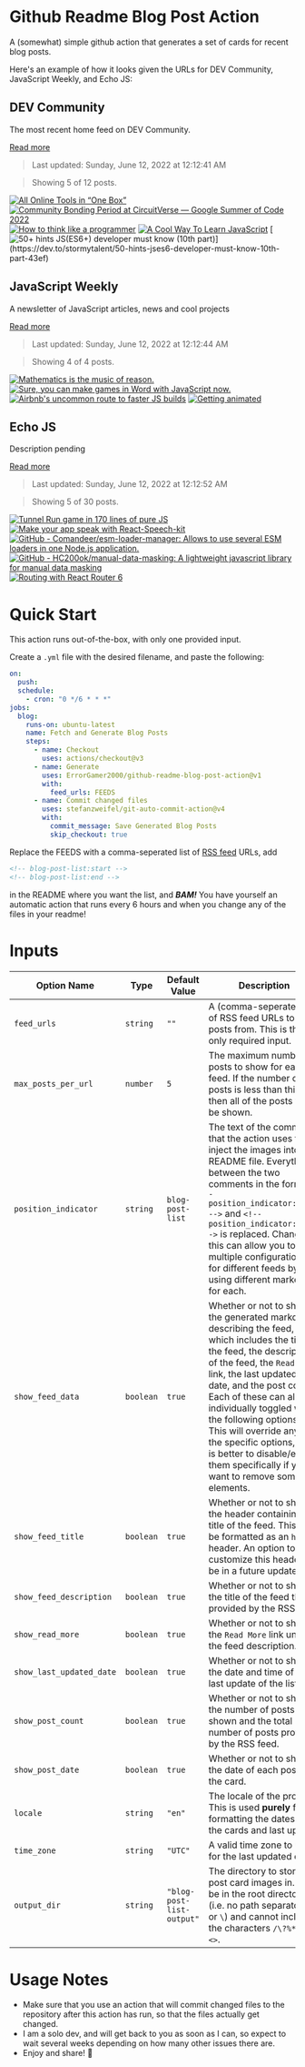 # Github Readme Blog Post Action

A (somewhat) simple github action that generates a set of cards for recent blog posts.

Here's an example of how it looks given the URLs for DEV Community, JavaScript Weekly, and Echo JS:

<!-- post-list:start -->
## DEV Community

The most recent home feed on DEV Community.

[Read more](https://dev.to)
> Last updated: Sunday, June 12, 2022 at 12:12:41 AM

> Showing 5 of 12 posts.

[![All Online Tools in “One Box”](https://raw.githubusercontent.com/ErrorGamer2000/github-readme-blog-post-action/main/generated_files/DEV_Community/All_Online_Tools_in_“One_Box”.svg)](https://dev.to/sktanwar2014/all-online-tools-in-one-box-16m4)
[![Community Bonding Period at CircuitVerse — Google Summer of Code 2022](https://raw.githubusercontent.com/ErrorGamer2000/github-readme-blog-post-action/main/generated_files/DEV_Community/Community_Bonding_Period_at_CircuitVerse_—_Google_Summer_of_Code_2022.svg)](https://dev.to/vedantjain03/community-bonding-period-at-circuitverse-google-summer-of-code-2022-43cd)
[![How to think like a programmer](https://raw.githubusercontent.com/ErrorGamer2000/github-readme-blog-post-action/main/generated_files/DEV_Community/How_to_think_like_a_programmer.svg)](https://dev.to/mikhailkaran/how-to-think-like-a-programmer-4o5e)
[![A Cool Way To Learn JavaScript](https://raw.githubusercontent.com/ErrorGamer2000/github-readme-blog-post-action/main/generated_files/DEV_Community/A_Cool_Way_To_Learn_JavaScript.svg)](https://dev.to/s_soumyakanta/a-cool-way-to-learn-javascript-5cbp)
[![50+ hints JS(ES6+) developer must know (10th part)](https://raw.githubusercontent.com/ErrorGamer2000/github-readme-blog-post-action/main/generated_files/DEV_Community/50+_hints_JS(ES6+)_developer_must_know_(10th_part).svg)](https://dev.to/stormytalent/50-hints-jses6-developer-must-know-10th-part-43ef)


## JavaScript Weekly

A newsletter of JavaScript articles, news and cool projects

[Read more](https://javascriptweekly.com/)
> Last updated: Sunday, June 12, 2022 at 12:12:44 AM

> Showing 4 of 4 posts.

[![Mathematics is the music of reason.](https://raw.githubusercontent.com/ErrorGamer2000/github-readme-blog-post-action/main/generated_files/JavaScript_Weekly/Mathematics_is_the_music_of_reason..svg)](https://javascriptweekly.com/issues/593)
[![Sure, you can make games in Word with JavaScript now.](https://raw.githubusercontent.com/ErrorGamer2000/github-readme-blog-post-action/main/generated_files/JavaScript_Weekly/Sure__you_can_make_games_in_Word_with_JavaScript_now..svg)](https://javascriptweekly.com/issues/592)
[![Airbnb's uncommon route to faster JS builds](https://raw.githubusercontent.com/ErrorGamer2000/github-readme-blog-post-action/main/generated_files/JavaScript_Weekly/Airbnb's_uncommon_route_to_faster_JS_builds.svg)](https://javascriptweekly.com/issues/591)
[![Getting animated](https://raw.githubusercontent.com/ErrorGamer2000/github-readme-blog-post-action/main/generated_files/JavaScript_Weekly/Getting_animated.svg)](https://javascriptweekly.com/issues/590)


## Echo JS

Description pending

[Read more](
http://www.echojs.com
)
> Last updated: Sunday, June 12, 2022 at 12:12:52 AM

> Showing 5 of 30 posts.

[![
Tunnel Run game in 170 lines of pure JS
](https://raw.githubusercontent.com/ErrorGamer2000/github-readme-blog-post-action/main/generated_files/_Echo_JS_/_Tunnel_Run_game_in_170_lines_of_pure_JS_.svg)](
https://slicker.me/javascript/tunnel/tunnel_run.htm
)
[![Make your app speak with React-Speech-kit](https://raw.githubusercontent.com/ErrorGamer2000/github-readme-blog-post-action/main/generated_files/_Echo_JS_/Make_your_app_speak_with_React-Speech-kit.svg)](https://blog.openreplay.com/make-your-app-speak-with-react-speech-kit)
[![GitHub - Comandeer/esm-loader-manager: Allows to use several ESM loaders in one Node.js application.](https://raw.githubusercontent.com/ErrorGamer2000/github-readme-blog-post-action/main/generated_files/_Echo_JS_/GitHub_-_Comandeer_esm-loader-manager__Allows_to_use_several_ESM_loaders_in_one_Node.js_application..svg)](https://github.com/Comandeer/esm-loader-manager)
[![GitHub - HC200ok/manual-data-masking: A lightweight javascript library for manual data masking](https://raw.githubusercontent.com/ErrorGamer2000/github-readme-blog-post-action/main/generated_files/_Echo_JS_/GitHub_-_HC200ok_manual-data-masking__A_lightweight_javascript_library_for_manual_data_masking.svg)](https://github.com/HC200ok/manual-data-masking)
[![Routing with React Router 6](https://raw.githubusercontent.com/ErrorGamer2000/github-readme-blog-post-action/main/generated_files/_Echo_JS_/Routing_with_React_Router_6.svg)](https://blog.openreplay.com/routing-with-react-router-6)


<!-- post-list:end -->

# Quick Start

This action runs out-of-the-box, with only one provided input.

Create a `.yml` file with the desired filename, and paste the following:

```yml
on:
  push:
  schedule:
    - cron: "0 */6 * * *"
jobs:
  blog:
    runs-on: ubuntu-latest
    name: Fetch and Generate Blog Posts
    steps:
      - name: Checkout
        uses: actions/checkout@v3
      - name: Generate
        uses: ErrorGamer2000/github-readme-blog-post-action@v1
        with:
          feed_urls: FEEDS
      - name: Commit changed files
        uses: stefanzweifel/git-auto-commit-action@v4
        with:
          commit_message: Save Generated Blog Posts
          skip_checkout: true
```

Replace the FEEDS with a comma-seperated list of [RSS feed](https://rss.com/blog/how-do-rss-feeds-work/) URLs, add

```md
<!-- blog-post-list:start -->
<!-- blog-post-list:end -->
```

in the README where you want the list, and **_BAM!_** You have yourself an automatic action that runs every 6 hours and when you change any of the files in your readme!

# Inputs

<table>
  <thead>
    <tr>
      <th>Option Name</th>
      <th>Type</th>
      <th>Default Value</th>
      <th>Description</th>
    </tr>
  </thead>
  <tbody>
    <tr>
      <td><code>feed_urls</code></td>
      <td><code>string</code></td>
      <td><code>""</code></td>
      <td>A (comma-seperated) list of RSS feed URLs to load posts from. This is the only required input.</td>
    </tr>
    <tr>
      <td><code>max_posts_per_url</code></td>
      <td><code>number</code></td>
      <td><code>5</code></td>
      <td>The maximum number of posts to show for each feed. If the number of posts is less than this, then all of the posts will be shown.</td>
    </tr>
    <tr>
      <td><code>position_indicator</code></td>
      <td><code>string</code></td>
      <td><code>blog-post-list</code></td>
      <td>The text of the comments that the action uses to inject the images into the README file. Everything between the two comments in the form <code>&lt;!-- position_indicator:start --&gt;</code> and <code>&lt;!-- position_indicator:end --&gt;</code> is replaced. Changing this can allow you to use multiple configurations for different feeds by using different markers for each.</td>
    </tr>
    <tr>
      <td><code>show_feed_data</code></td>
      <td><code>boolean</code></td>
      <td><code>true</code></td>
      <td>Whether or not to show the generated markdown describing the feed, which includes the title of the feed, the description of the feed, the <code>Read More</code> link, the last updated date, and the post count. Each of these can also be individually toggled with the following options. This will override any of the specific options, so it is better to disable/enable them specifically if you want to remove some elements.</td>
    </tr>
    <tr>
      <td><code>show_feed_title</code></td>
      <td><code>boolean</code></td>
      <td><code>true</code></td>
      <td>Whether or not to show the header containing the title of the feed. This will be formatted as an <code>h2</code> header. An option to customize this header will be in a future update.</td>
    </tr>
    <tr>
      <td><code>show_feed_description</code></td>
      <td><code>boolean</code></td>
      <td><code>true</code></td>
      <td>Whether or not to show the title of the feed that is provided by the RSS feed.</td>
    </tr>
    <tr>
      <td><code>show_read_more</code></td>
      <td><code>boolean</code></td>
      <td><code>true</code></td>
      <td>Whether or not to show the <code>Read More</code> link under the feed description.</td>
    </tr>
    <tr>
      <td><code>show_last_updated_date</code></td>
      <td><code>boolean</code></td>
      <td><code>true</code></td>
      <td>Whether or not to show the date and time of the last update of the list.</td>
    </tr>
    <tr>
      <td><code>show_post_count</code></td>
      <td><code>boolean</code></td>
      <td><code>true</code></td>
      <td>Whether or not to show the number of posts shown and the total number of posts provided by the RSS feed.</td>
    </tr>
    <tr>
      <td><code>show_post_date</code></td>
      <td><code>boolean</code></td>
      <td><code>true</code></td>
      <td>Whether or not to show the date of each post on the card.</td>
    </tr>
    <tr>
      <td><code>locale</code></td>
      <td><code>string</code></td>
      <td><code>"en"</code></td>
      <td>The locale of the project. This is used <strong>purely</strong> for formatting the dates of the cards and last update.</td>
    </tr>
    <tr>
      <td><code>time_zone</code></td>
      <td><code>string</code></td>
      <td><code>"UTC"</code></td>
      <td>A valid time zone to use for the last updated date.</td>
    </tr>
    <tr>
      <td><code>output_dir</code></td>
      <td><code>string</code></td>
      <td><code>"blog-post-list-output"</code></td>
      <td>The directory to store the post card images in. Must be in the root directory (i.e. no path separators <code>/</code> or <code>\</code>) and cannot include the characters <code>/\?%*:|"&lt;&gt;</code>.</td>
    </tr>
<!--
    <tr>
      <td><code></code></td>
      <td><cde></cde></td>
      <td><code></code></td>
      <td></td>
    </tr>
-->
  </tbody>
</table>

# Usage Notes

- Make sure that you use an action that will commit changed files to the repository after this action has run, so that the files actually get changed.
- I am a solo dev, and will get back to you as soon as I can, so expect to wait several weeks depending on how many other issues there are.
- Enjoy and share! 🤗
